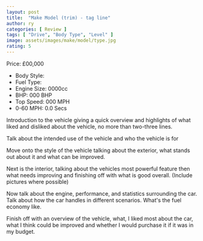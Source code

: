 ```yaml
---
layout: post
title:  "Make Model (trim) - tag line"
author: ry
categories: [ Review ]
tags: [ "Drive", "Body Type", "Level" ]
image: assets/images/make/model/type.jpg
rating: 5
---
```


Price: £00,000

- Body Style: 
- Fuel Type: 
- Engine Size: 0000cc
- BHP: 000 BHP
- Top Speed: 000 MPH
- 0-60 MPH: 0.0 Secs

Introduction to the vehicle giving a quick overview and highlights of what liked and disliked about the vehicle, no more than two-three lines.

Talk about the intended use of the vehicle and who the vehicle is for

Move onto the style of the vehicle talking about the exterior, what stands out about it and what can be improved.

Next is the interior, talking about the vehicles most powerful feature then what needs improving and finishing off with what is good overall. (Include pictures where possible)

Now talk about the engine, performance, and statistics surrounding the car. Talk about how the car handles in different scenarios. What's the fuel economy like.

Finish off with an overview of the vehicle, what, I liked most about the car, what I think could be improved and whether I would purchase it if it was in my budget.
